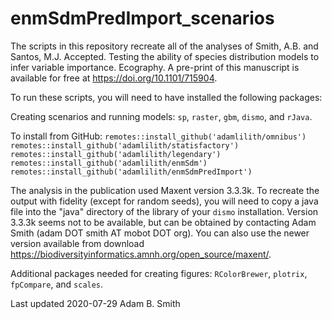 # enmSdmPredImport_scenarios

The scripts in this repository recreate all of the analyses of Smith, A.B. and Santos, M.J. Accepted. Testing the ability of species distribution models to infer variable importance. Ecography. A pre-print of this manuscript is available for free at https://doi.org/10.1101/715904.

To run these scripts, you will need to have installed the following packages:

Creating scenarios and running models: `sp`, `raster`, `gbm`, `dismo`, and `rJava`.

To install from GitHub:
`remotes::install_github('adamlilith/omnibus')`  
`remotes::install_github('adamlilith/statisfactory')`  
`remotes::install_github('adamlilith/legendary')`  
`remotes::install_github('adamlilith/enmSdm')`  
`remotes::install_github('adamlilith/enmSdmPredImport')` 

The analysis in the publication used Maxent version 3.3.3k. To recreate the output with fidelity (except for random seeds), you will need to copy a java file into the "java" directory of the library of your `dismo` installation.  Version 3.3.3k seems not to be available, but can be obtained by contacting Adam Smith (adam DOT smith AT mobot DOT org). You can also use the newer version available from download https://biodiversityinformatics.amnh.org/open_source/maxent/.

Additional packages needed for creating figures: `RColorBrewer`,  `plotrix`, `fpCompare`, and `scales`.

Last updated 2020-07-29
Adam B. Smith
